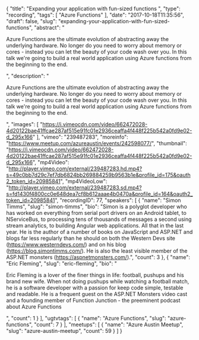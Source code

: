 {
  "title": "Expanding your application with fun-sized functions ",
  "type": "recording",
  "tags": [
    "Azure Functions"
  ],
  "date": "2017-10-18T11:35:56",
  "draft": false,
  "slug": "expanding-your-application-with-fun-sized-functions",
  "abstract": "<p>Azure Functions are the ultimate evolution of abstracting away the underlying hardware. No longer do you need to worry about memory or cores - instead you can let the beauty of your code wash over you. In this talk we're going to build a real world application using Azure functions from the beginning to the end.</p>",
  "description": "<p>Azure Functions are the ultimate evolution of abstracting away the underlying hardware. No longer do you need to worry about memory or cores - instead you can let the beauty of your code wash over you. In this talk we're going to build a real world application using Azure functions from the beginning to the end.</p>",
  "images": [
    "https://i.vimeocdn.com/video/662472028-4d20122bae41ffcae287af515e91fc01e2936ceaffa4f448f225b542a0fd9e02-d_295x166"
  ],
  "vimeo": "239487283",
  "moreinfo": "https://www.meetup.com/azureaustin/events/242598077/",
  "thumbnail": "https://i.vimeocdn.com/video/662472028-4d20122bae41ffcae287af515e91fc01e2936ceaffa4f448f225b542a0fd9e02-d_295x166",
  "mp4Video": "http://player.vimeo.com/external/239487283.hd.mp4?s=49c0bb7d29c7ef7db6824bb269884259b9563b1e&profile_id=175&oauth2_token_id=20985841",
  "mp4VideoLow": "http://player.vimeo.com/external/239487283.sd.mp4?s=fd1430f4800cc0e648dea7cf8b612aaae4b0470a&profile_id=164&oauth2_token_id=20985841",
  "recordingID": 77,
  "speakers": [
    {
      "name": "Simon Timms",
      "slug": "simon-timms",
      "bio": "Simon is a polyglot developer who has worked on everything from serial port drivers on an Android tablet, to NServiceBus, to processing tens of thousands of messages a second using stream analytics, to building Angular web applications. All that in the last year. He is the author of a number of books on JavaScript and ASP.NET and blogs far less regularly than he should on both the Western Devs site (https://www.westerndevs.com/) and on his blog (https://blog.simontimms.com/). He is also the least visible member of the ASP.NET monsters (https://aspnetmonsters.com/).",
      "count": 3
    },
    {
      "name": "Eric Fleming",
      "slug": "eric-fleming",
      "bio": "<p>Eric Fleming is a lover of the finer things in life: football, pushups and his brand new wife. When not doing pushups while watching a football match, he is a software developer with a passion for keep code simple, testable and readable. He is a frequent guest on the ASP.NET Monsters video cast and a founding member of Function Junction - the preeminent podcast about Azure Functions</p>",
      "count": 1
    }
  ],
  "ugtvtags": [
    {
      "name": "Azure Functions",
      "slug": "azure-functions",
      "count": 7
    }
  ],
  "meetups": [
    {
      "name": "Azure Austin Meetup",
      "slug": "azure-austin-meetup",
      "count": 59
    }
  ]
}
